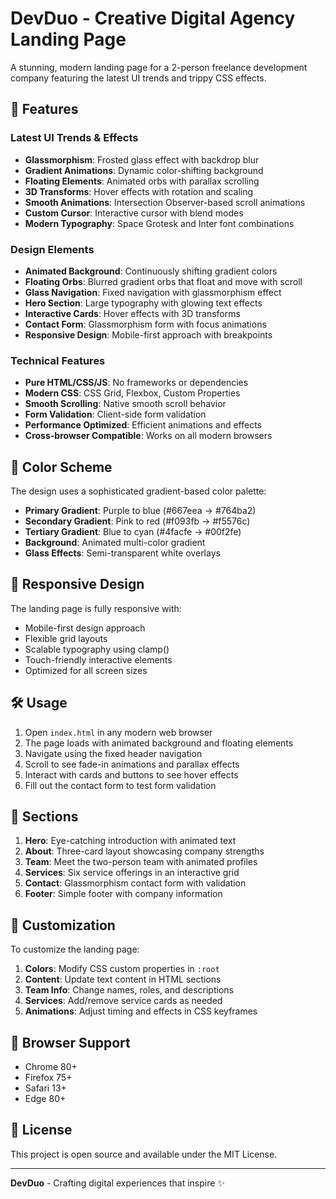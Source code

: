 # DevDuo - Creative Digital Agency Landing Page

A stunning, modern landing page for a 2-person freelance development company featuring the latest UI trends and trippy CSS effects.

## 🚀 Features

### Latest UI Trends & Effects
- **Glassmorphism**: Frosted glass effect with backdrop blur
- **Gradient Animations**: Dynamic color-shifting background
- **Floating Elements**: Animated orbs with parallax scrolling
- **3D Transforms**: Hover effects with rotation and scaling
- **Smooth Animations**: Intersection Observer-based scroll animations
- **Custom Cursor**: Interactive cursor with blend modes
- **Modern Typography**: Space Grotesk and Inter font combinations

### Design Elements
- **Animated Background**: Continuously shifting gradient colors
- **Floating Orbs**: Blurred gradient orbs that float and move with scroll
- **Glass Navigation**: Fixed navigation with glassmorphism effect
- **Hero Section**: Large typography with glowing text effects
- **Interactive Cards**: Hover effects with 3D transforms
- **Contact Form**: Glassmorphism form with focus animations
- **Responsive Design**: Mobile-first approach with breakpoints

### Technical Features
- **Pure HTML/CSS/JS**: No frameworks or dependencies
- **Modern CSS**: CSS Grid, Flexbox, Custom Properties
- **Smooth Scrolling**: Native smooth scroll behavior
- **Form Validation**: Client-side form validation
- **Performance Optimized**: Efficient animations and effects
- **Cross-browser Compatible**: Works on all modern browsers

## 🎨 Color Scheme

The design uses a sophisticated gradient-based color palette:

- **Primary Gradient**: Purple to blue (#667eea → #764ba2)
- **Secondary Gradient**: Pink to red (#f093fb → #f5576c)
- **Tertiary Gradient**: Blue to cyan (#4facfe → #00f2fe)
- **Background**: Animated multi-color gradient
- **Glass Effects**: Semi-transparent white overlays

## 📱 Responsive Design

The landing page is fully responsive with:
- Mobile-first design approach
- Flexible grid layouts
- Scalable typography using clamp()
- Touch-friendly interactive elements
- Optimized for all screen sizes

## 🛠️ Usage

1. Open `index.html` in any modern web browser
2. The page loads with animated background and floating elements
3. Navigate using the fixed header navigation
4. Scroll to see fade-in animations and parallax effects
5. Interact with cards and buttons to see hover effects
6. Fill out the contact form to test form validation

## 🎯 Sections

1. **Hero**: Eye-catching introduction with animated text
2. **About**: Three-card layout showcasing company strengths
3. **Team**: Meet the two-person team with animated profiles
4. **Services**: Six service offerings in an interactive grid
5. **Contact**: Glassmorphism contact form with validation
6. **Footer**: Simple footer with company information

## 🔧 Customization

To customize the landing page:

1. **Colors**: Modify CSS custom properties in `:root`
2. **Content**: Update text content in HTML sections
3. **Team Info**: Change names, roles, and descriptions
4. **Services**: Add/remove service cards as needed
5. **Animations**: Adjust timing and effects in CSS keyframes

## 🌟 Browser Support

- Chrome 80+
- Firefox 75+
- Safari 13+
- Edge 80+

## 📄 License

This project is open source and available under the MIT License.

---

**DevDuo** - Crafting digital experiences that inspire ✨ 